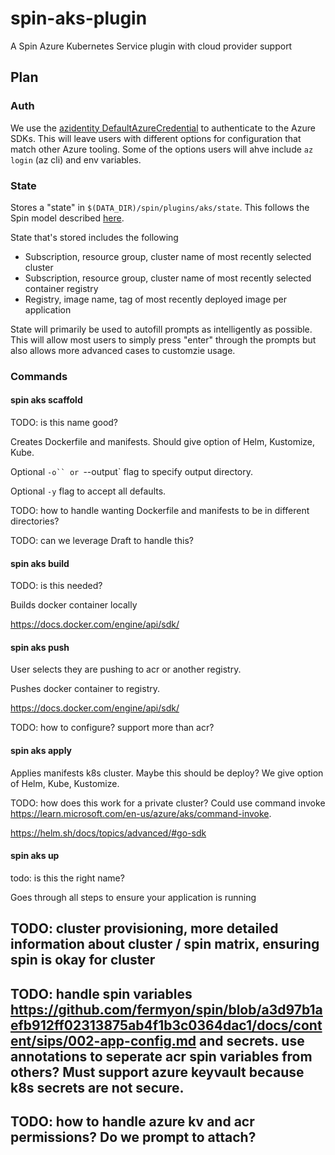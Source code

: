# spin-aks-plugin

A Spin Azure Kubernetes Service plugin with cloud provider support

## Plan

### Auth

We use the [azidentity DefaultAzureCredential](https://pkg.go.dev/github.com/Azure/azure-sdk-for-go/sdk/azidentity#NewDefaultAzureCredential) to authenticate to the Azure SDKs. This will leave users with different options for configuration that match other Azure tooling. Some of the options users will ahve include `az login` (az cli) and env variables.

### State

Stores a "state" in `$(DATA_DIR)/spin/plugins/aks/state`. This follows the Spin model described [here](https://developer.fermyon.com/spin/cache).

State that's stored includes the following
- Subscription, resource group, cluster name of most recently selected cluster
- Subscription, resource group, cluster name of most recently selected container registry
- Registry, image name, tag of most recently deployed image per application

State will primarily be used to autofill prompts as intelligently as possible. This will allow most users to simply press "enter" through the prompts but also allows more advanced cases to customzie usage.

### Commands

#### spin aks scaffold

TODO: is this name good?

Creates Dockerfile and manifests. Should give option of Helm, Kustomize, Kube.

Optional `-o`` or `--output` flag to specify output directory. 

Optional `-y` flag to accept all defaults.

TODO: how to handle wanting Dockerfile and manifests to be in different directories?

TODO: can we leverage Draft to handle this?

#### spin aks build

TODO: is this needed?

Builds docker container locally

https://docs.docker.com/engine/api/sdk/

#### spin aks push

User selects they are pushing to acr or another registry.

Pushes docker container to registry.

https://docs.docker.com/engine/api/sdk/

TODO: how to configure? support more than acr?

#### spin aks apply

Applies manifests k8s cluster. Maybe this should be deploy? We give option of Helm, Kube, Kustomize.

TODO: how does this work for a private cluster? Could use command invoke https://learn.microsoft.com/en-us/azure/aks/command-invoke.

https://helm.sh/docs/topics/advanced/#go-sdk

#### spin aks up

todo: is this the right name?

Goes through all steps to ensure your application is running



## TODO: cluster provisioning, more detailed information about cluster / spin matrix, ensuring spin is okay for cluster

## TODO: handle spin variables https://github.com/fermyon/spin/blob/a3d97b1aefb912ff02313875ab4f1b3c0364dac1/docs/content/sips/002-app-config.md and secrets. use annotations to seperate acr spin variables from others? Must support azure keyvault because k8s secrets are not secure.

## TODO: how to handle azure kv and acr permissions? Do we prompt to attach?